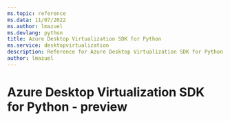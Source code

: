 ```yaml
---
ms.topic: reference
ms.data: 11/07/2022
ms.author: lmazuel
ms.devlang: python
title: Azure Desktop Virtualization SDK for Python
ms.service: desktopvirtualization
description: Reference for Azure Desktop Virtualization SDK for Python
author: lmazuel
---
```

# Azure Desktop Virtualization SDK for Python - preview